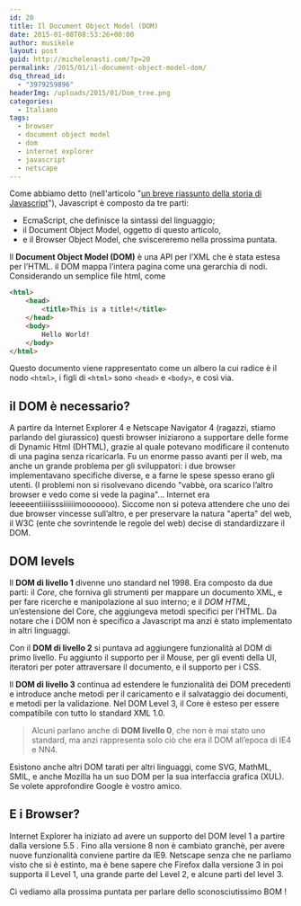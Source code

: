 ```yaml
---
id: 20
title: Il Document Object Model (DOM)
date: 2015-01-08T08:53:26+00:00
author: musikele
layout: post
guid: http://michelenasti.com/?p=20
permalink: /2015/01/il-document-object-model-dom/
dsq_thread_id:
  - "3979259896"
headerImg: /uploads/2015/01/Dom_tree.png
categories:
  - Italiano
tags:
  - browser
  - document object model
  - dom
  - internet explorer
  - javascript
  - netscape
---
```

Come abbiamo detto (nell'articolo "[un breve riassunto della storia di Javascript](http://michelenasti.com/2015/01/un-breve-riassunto-sulla-storia-di-javascript/)"), Javascript è composto da tre parti:

- EcmaScript, che definisce la sintassi del linguaggio;
- il Document Object Model, oggetto di questo articolo,
- e il Browser Object Model, che sviscereremo nella prossima puntata.

Il **Document Object Model (DOM)** è una API per l’XML che è stata estesa per l’HTML. il DOM mappa l’intera pagina come una gerarchia di nodi. Considerando un semplice file html, come

```html
<html>
	<head>
		<title>This is a title!</title>
	</head>
	<body>
		Hello World!
	</body>
</html>
```

Questo documento viene rappresentato come un albero la cui radice è il nodo `<html>`, i figli di `<html>` sono `<head>` e `<body>`, e così via.

## il DOM è necessario?
 
A partire da Internet Explorer 4 e Netscape Navigator 4 (ragazzi, stiamo parlando del giurassico) questi browser iniziarono a supportare delle forme di Dynamic Html (DHTML), grazie al quale potevano modificare il contenuto di una pagina senza ricaricarla. Fu un enorme passo avanti per il web, ma anche un grande problema per gli sviluppatori: i due browser implementavano specifiche diverse, e a farne le spese spesso erano gli utenti. (I problemi non si risolvevano dicendo "vabbè, ora scarico l’altro browser e vedo come si vede la pagina"... Internet era leeeeentiiiiisssiiiiiimooooooo). Siccome non si poteva attendere che uno dei due browser vincesse sull’altro, e per preservare la natura "aperta" del web, il W3C (ente che sovrintende le regole del web) decise di standardizzare il DOM.

## DOM levels

Il **DOM di livello 1** divenne uno standard nel 1998. Era composto da due parti: il _Core_, che forniva gli strumenti per mappare un documento XML, e per fare ricerche e manipolazione al suo interno; e il _DOM HTML_, un’estensione del Core, che aggiungeva metodi specifici per l’HTML. Da notare che i DOM non è specifico a Javascript ma anzi è stato implementato in altri linguaggi.

Con il **DOM di livello 2** si puntava ad aggiungere funzionalità al DOM di primo livello. Fu aggiunto il supporto per il Mouse, per gli eventi della UI, iteratori per poter attraversare il documento, e il supporto per i CSS.

Il **DOM di livello 3** continua ad estendere le funzionalità dei DOM precedenti e introduce anche metodi per il caricamento e il salvataggio dei documenti, e metodi per la validazione. Nel DOM Level 3, il Core è esteso per essere compatibile con tutto lo standard XML 1.0.

> Alcuni parlano anche di **DOM livello 0**, che non è mai stato uno standard, ma anzi rappresenta solo ciò che era il DOM all’epoca di IE4 e NN4.

Esistono anche altri DOM tarati per altri linguaggi, come SVG, MathML, SMIL, e anche Mozilla ha un suo DOM per la sua interfaccia grafica (XUL). Se volete approfondire Google è vostro amico.

## E i Browser?

Internet Explorer ha iniziato ad avere un supporto del DOM level 1 a partire dalla versione 5.5 . Fino alla versione 8 non è cambiato granchè, per avere nuove funzionalità conviene partire da IE9. Netscape senza che ne parliamo visto che si è estinto, ma è bene sapere che Firefox dalla versione 3 in poi supporta il Level 1, una grande parte del Level 2, e alcune parti del level 3.

Ci vediamo alla prossima puntata per parlare dello sconosciutissimo BOM !